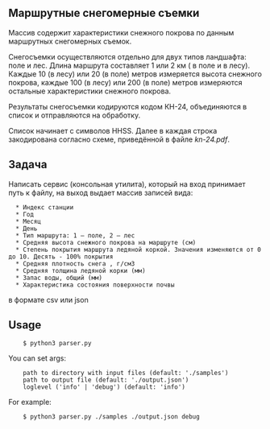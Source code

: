## Маршрутные снегомерные съемки

Массив содержит характеристики снежного покрова по данным маршрутных снегомерных съемок.

Снегосъемки осуществляются отдельно для двух типов ландшафта: поле и лес. Длина маршрута составляет 1 или 2 км ( в поле и в лесу). Каждые 10 (в лесу) или 20 (в поле) метров измеряется высота снежного покрова, каждые 100 (в лесу) или 200 (в поле) метров измеряются остальные характеристики снежного покрова. 

Результаты снегосъемки кодируются кодом КН-24, объединяются в список и отправляются на обработку.

Список начинает с символов HHSS. Далее в каждая строка закодирована согласно схеме, приведённой в файле _kn-24.pdf_.

## Задача

Написать сервис (консольная утилита), который на вход принимает путь к файлу, на выход выдает массив записей вида:
```
  * Индекс станции
  * Год
  * Месяц
  * День
  * Тип маршрута: 1 — поле, 2 — лес
  * Средняя высота снежного покрова на маршруте (см)
  * Степень покрытия маршрута ледяной коркой. Значения изменяются от 0 до 10. Десять - 100% покрытия
  * Средняя плотность снега , г/см3
  * Средняя толщина ледяной корки (мм)
  * Запас воды, общий (мм)
  * Характеристика состояния поверхности почвы
```
в формате csv или json 

## Usage
```
    $ python3 parser.py
```
You can set args: 
```
    path to directory with input files (default: './samples')
    path to output file (default: './output.json') 
    loglevel ('info' | 'debug') (default: 'info')

```
For example:

```
    $ python3 parser.py ./samples ./output.json debug 
